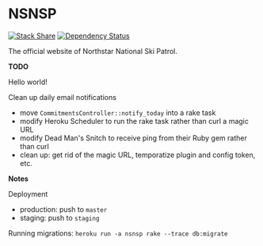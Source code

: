 NSNSP
=====
[![Stack Share](http://img.shields.io/badge/tech-stack-0690fa.svg?style=flat)](http://stackshare.io/rossdakin/northstar-national-ski-patrol)
[![Dependency Status](https://gemnasium.com/rossdakin/nsnsp.svg)](https://gemnasium.com/rossdakin/nsnsp)

The official website of Northstar National Ski Patrol.

**TODO**

Hello world!

Clean up daily email notifications
- move `CommitmentsController::notify_today` into a rake task
- modify Heroku Scheduler to run the rake task rather than curl a magic URL
- modify Dead Man's Snitch to receive ping from their Ruby gem rather than curl
- clean up: get rid of the magic URL, temporatize plugin and config token, etc.

**Notes**

Deployment
- production: push to `master`
- staging: push to `staging`

Running migrations: `heroku run -a nsnsp rake --trace db:migrate`
